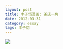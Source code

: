 ```yaml
---
layout: post
title: 丰子恺漫画: 茶店一角
date: 2012-03-31
category: essay
tags: 丰子恺
---
```

<img src="http://a.fmfans.net/attachments/forum/201203/31/110400d4q2m1cdomcz3l8l.jpg" />
